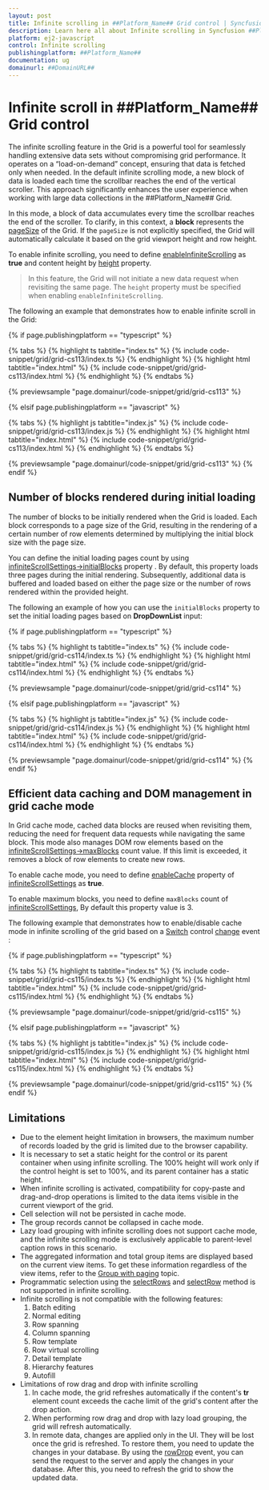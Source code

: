 ```yaml
---
layout: post
title: Infinite scrolling in ##Platform_Name## Grid control | Syncfusion
description: Learn here all about Infinite scrolling in Syncfusion ##Platform_Name## Grid control of Syncfusion Essential JS 2 and more.
platform: ej2-javascript
control: Infinite scrolling 
publishingplatform: ##Platform_Name##
documentation: ug
domainurl: ##DomainURL##
---
```


# Infinite scroll in ##Platform_Name## Grid control

The infinite scrolling feature in the Grid is a powerful tool for seamlessly handling extensive data sets without compromising grid performance. It operates on a “load-on-demand” concept, ensuring that data is fetched only when needed. In the default infinite scrolling mode, a new block of data is loaded each time the scrollbar reaches the end of the vertical scroller. This approach significantly enhances the user experience when working with large data collections in the ##Platform_Name## Grid.

In this mode, a block of data accumulates every time the scrollbar reaches the end of the scroller. To clarify, in this context, a **block** represents the [pageSize](../../api/grid/pageSettings/#pagesize) of the Grid. If the `pageSize` is not explicitly specified, the Grid will automatically calculate it based on the grid viewport height and row height.

To enable infinite scrolling, you need to define [enableInfiniteScrolling](../../api/grid#enableinfinitescrolling) as **true** and content height by [height](../../api/grid/#height) property.

> In this feature, the Grid will not initiate a new data request when revisiting the same page.
> The `height` property must be specified when enabling `enableInfiniteScrolling`.

The following an example that demonstrates how to enable infinite scroll in the Grid:

{% if page.publishingplatform == "typescript" %}

 {% tabs %}
{% highlight ts tabtitle="index.ts" %}
{% include code-snippet/grid/grid-cs113/index.ts %}
{% endhighlight %}
{% highlight html tabtitle="index.html" %}
{% include code-snippet/grid/grid-cs113/index.html %}
{% endhighlight %}
{% endtabs %}
        
{% previewsample "page.domainurl/code-snippet/grid/grid-cs113" %}

{% elsif page.publishingplatform == "javascript" %}

{% tabs %}
{% highlight js tabtitle="index.js" %}
{% include code-snippet/grid/grid-cs113/index.js %}
{% endhighlight %}
{% highlight html tabtitle="index.html" %}
{% include code-snippet/grid/grid-cs113/index.html %}
{% endhighlight %}
{% endtabs %}

{% previewsample "page.domainurl/code-snippet/grid/grid-cs113" %}
{% endif %}

## Number of blocks rendered during initial loading

The number of blocks to be initially rendered when the Grid is loaded. Each block corresponds to a page size of the Grid, resulting in the rendering of a certain number of row elements determined by multiplying the initial block size with the page size.

You can define the initial loading pages count by using [infiniteScrollSettings->initialBlocks](../../api/grid/infiniteScrollSettings/#initialblocks) property . By default, this property loads three pages during the initial rendering. Subsequently, additional data is buffered and loaded based on either the page size or the number of rows rendered within the provided height.

The following an example of how you can use the `initialBlocks` property to set the initial loading pages based on **DropDownList** input:

{% if page.publishingplatform == "typescript" %}

 {% tabs %}
{% highlight ts tabtitle="index.ts" %}
{% include code-snippet/grid/grid-cs114/index.ts %}
{% endhighlight %}
{% highlight html tabtitle="index.html" %}
{% include code-snippet/grid/grid-cs114/index.html %}
{% endhighlight %}
{% endtabs %}
        
{% previewsample "page.domainurl/code-snippet/grid/grid-cs114" %}

{% elsif page.publishingplatform == "javascript" %}

{% tabs %}
{% highlight js tabtitle="index.js" %}
{% include code-snippet/grid/grid-cs114/index.js %}
{% endhighlight %}
{% highlight html tabtitle="index.html" %}
{% include code-snippet/grid/grid-cs114/index.html %}
{% endhighlight %}
{% endtabs %}

{% previewsample "page.domainurl/code-snippet/grid/grid-cs114" %}
{% endif %}

## Efficient data caching and DOM management in grid cache mode

In Grid cache mode, cached data blocks are reused when revisiting them, reducing the need for frequent data requests while navigating the same block. This mode also manages DOM row elements based on the [infiniteScrollSettings->maxBlocks](../../api/grid/infiniteScrollSettings/#maxblocks) count value. If this limit is exceeded, it removes a block of row elements to create new rows.

To enable cache mode, you need to define [enableCache](../../api/grid/infiniteScrollSettings/#enablecache) property of [infiniteScrollSettings](../../api/grid/infinitescrollsettings/) as **true**.

To enable maximum blocks, you need to define `maxBlocks` count of [infiniteScrollSettings](../../api/grid/infiniteScrollSettings), By default this property value is 3.

The following example that demonstrates how to enable/disable cache mode in infinite scrolling of the grid based on a [Switch](../../switch/getting-started) control [change](../../api/switch#change) event :

{% if page.publishingplatform == "typescript" %}

 {% tabs %}
{% highlight ts tabtitle="index.ts" %}
{% include code-snippet/grid/grid-cs115/index.ts %}
{% endhighlight %}
{% highlight html tabtitle="index.html" %}
{% include code-snippet/grid/grid-cs115/index.html %}
{% endhighlight %}
{% endtabs %}
        
{% previewsample "page.domainurl/code-snippet/grid/grid-cs115" %}

{% elsif page.publishingplatform == "javascript" %}

{% tabs %}
{% highlight js tabtitle="index.js" %}
{% include code-snippet/grid/grid-cs115/index.js %}
{% endhighlight %}
{% highlight html tabtitle="index.html" %}
{% include code-snippet/grid/grid-cs115/index.html %}
{% endhighlight %}
{% endtabs %}

{% previewsample "page.domainurl/code-snippet/grid/grid-cs115" %}
{% endif %}

## Limitations

* Due to the element height limitation in browsers, the maximum number of records loaded by the grid is limited due to the browser capability.
* It is necessary to set a static height for the control or its parent container when using infinite scrolling. The 100% height will work only if the control height is set to 100%, and its parent container has a static height.
* When infinite scrolling is activated, compatibility for copy-paste and drag-and-drop operations is limited to the data items visible in the current viewport of the grid.
* Cell selection will not be persisted in cache mode.
* The group records cannot be collapsed in cache mode.
* Lazy load grouping with infinite scrolling does not support cache mode, and the infinite scrolling mode is exclusively applicable to parent-level caption rows in this scenario.
* The aggregated information and total group items are displayed based on the current view items. To get these information regardless of the view items, refer to the [Group with paging](../../grid/grouping/grouping#group-with-paging) topic.
* Programmatic selection using the [selectRows](../../api/grid/#selectrows) and [selectRow](../../api/grid/#selectrow) method is not supported in infinite scrolling.
* Infinite scrolling is not compatible with the following features:
    1. Batch editing
    2. Normal editing
    3. Row spanning
    4. Column spanning
    5. Row template
    6. Row virtual scrolling
    8. Detail template
    9. Hierarchy features
    10. Autofill
* Limitations of row drag and drop with infinite scrolling
    1. In cache mode, the grid refreshes automatically if the content's **tr** element count exceeds the cache limit of the grid's content after the drop action.
    2. When performing row drag and drop with lazy load grouping, the grid will refresh automatically.
    3. In remote data, changes are applied only in the UI. They will be lost once the grid is refreshed. To restore them, you need to update the changes in your database. By using the [rowDrop](../../api/grid/#rowdrop) event, you can send the request to the server and apply the changes in your database. After this, you need to refresh the grid to show the updated data.